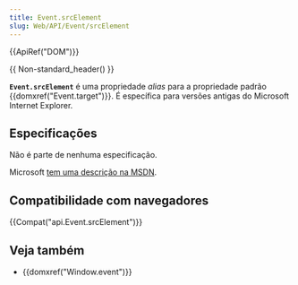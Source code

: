 ```yaml
---
title: Event.srcElement
slug: Web/API/Event/srcElement
---
```

{{ApiRef("DOM")}}

{{ Non-standard_header() }}

**`Event.srcElement`** é uma propriedade _alias_ para a propriedade padrão {{domxref("Event.target")}}. É específica para versões antigas do Microsoft Internet Explorer.

## Especificações

Não é parte de nenhuma especificação.

Microsoft [tem uma descrição na MSDN](<https://msdn.microsoft.com/en-us/library/ff974945(v=vs.85).aspx>).

## Compatibilidade com navegadores

{{Compat("api.Event.srcElement")}}

## Veja também

- {{domxref("Window.event")}}
